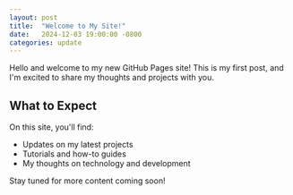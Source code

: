 ```yaml
---
layout: post
title:  "Welcome to My Site!"
date:   2024-12-03 19:00:00 -0800
categories: update
---
```


Hello and welcome to my new GitHub Pages site! This is my first post, and I'm excited to share my thoughts and projects with you.

## What to Expect

On this site, you'll find:

- Updates on my latest projects
- Tutorials and how-to guides
- My thoughts on technology and development

Stay tuned for more content coming soon!
